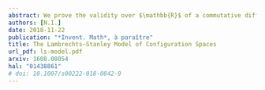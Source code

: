 ```yaml
---
abstract: We prove the validity over $\mathbb{R}$ of a commutative differential graded algebra model of configuration spaces for simply connected closed smooth manifolds, answering a conjecture of Lambrechts--Stanley. We get as a result that the real homotopy type of such configuration spaces only depends on the real homotopy type of the manifold. We moreover prove, if the dimension of the manifold is at least $4$, that our model is compatible with the action of the Fulton--MacPherson operad (weakly equivalent to the little disks operad) when the manifold is framed. We use this more precise result to get a complex computing factorization homology of framed manifolds. Our proofs use the same ideas as Kontsevich's proof of the formality of the little disks operads.
authors: [N.I.]
date: 2018-11-22
publication: "*Invent. Math*, à paraître"
title: The Lambrechts–Stanley Model of Configuration Spaces
url_pdf: ls-model.pdf
arxiv: 1608.08054
hal: "01438861"
# doi: 10.1007/s00222-018-0842-9
---
```

